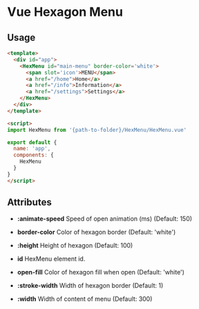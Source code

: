 # Vue Hexagon Menu

## Usage

```html
<template>
  <div id="app">
    <HexMenu id="main-menu" border-color='white'>
      <span slot='icon'>MENU</span>
      <a href="/home">Home</a>
      <a href="/info">Information</a>
      <a href="/settings">Settings</a>
    </HexMenu>
  </div>
</template>

<script>
import HexMenu from '{path-to-folder}/HexMenu/HexMenu.vue'

export default {
  name: 'app',
  components: { 
    HexMenu 
  }
}
</script>
```

## Attributes

* __:animate-speed__ Speed of open animation (ms) (Default: 150)

* __border-color__ Color of hexagon border (Default: 'white')

* __:height__ Height of hexagon (Default: 100)

* __id__ HexMenu element id.

* __open-fill__ Color of hexagon fill when open (Default: 'white')

* __:stroke-width__ Width of hexagon border (Default: 1)

* __:width__ Width of content of menu (Default: 300)
